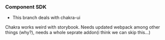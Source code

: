 ### Component SDK

- This branch deals with chakra-ui

Chakra works weird with storybook. Needs updated webpack among other things (why?), needs a whole seprate addon(i think we can skip this...)